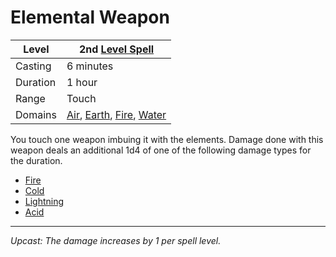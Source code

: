 # Elemental Weapon

| Level    | 2nd [Level Spell](../../../Spell%20Level.md)                                                                                                                                                                |
| -------- | ------------------------------------------------------------------------------------------------------------------------------------------------------------------------ |
| Casting  | 6 minutes                                                                                                                                                                |
| Duration | 1 hour                                                                                                                                                                   |
| Range    | Touch                                                                                                                                                                    |
| Domains  | [Air](../../../Spell%20Domains/Air.md), [Earth](../../../Spell%20Domains/Earth.md), [Fire](../../../Spell%20Domains/Fire.md), [Water](../../../Spell%20Domains/Water.md) |

You touch one weapon imbuing it with the elements. Damage done with this weapon deals an additional 1d4 of one of the following damage types for the duration.
- [Fire](../../../../Damage%20Types/Fire.md)
- [Cold](../../../../Damage%20Types/Cold.md)
- [Lightning](../../../../Damage%20Types/Lightning.md)
- [Acid](../../../../Damage%20Types/Acid.md)

---
*Upcast: The damage increases by 1 per spell level.*